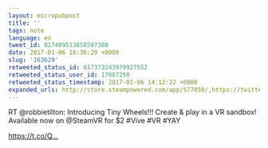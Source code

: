 ```yaml
---
layout: micropubpost
title: ''
tags: note
language: en
tweet_id: 817409513850597380
date: 2017-01-06 16:36:29 +0000
slug: '163629'
retweeted_status_id: 817373243979927552
retweeted_status_user_id: 17087250
retweeted_status_timestamp: 2017-01-06 14:12:22 +0000
expanded_urls: http://store.steampowered.com/app/577850/,https://twitter.com/robbietilton/status/817373243979927554/video/1
---
```

RT @robbietilton: Introducing Tiny Wheels!!! Create &amp; play in a VR sandbox! Available now on @SteamVR for $2 #Vive #VR #YAY

https://t.co/Q…
